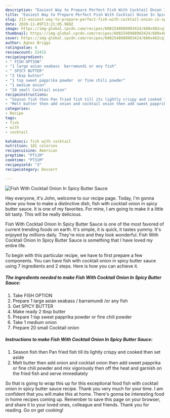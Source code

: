 ```yaml
---
description: "Easiest Way to Prepare Perfect Fish With Cocktail Onion In Spicy Butter Sauce"
title: "Easiest Way to Prepare Perfect Fish With Cocktail Onion In Spicy Butter Sauce"
slug: 213-easiest-way-to-prepare-perfect-fish-with-cocktail-onion-in-spicy-butter-sauce
date: 2020-11-09T13:21:05.960Z
image: https://img-global.cpcdn.com/recipes/6082548988903424/680x482cq70/fish-with-cocktail-onion-in-spicy-butter-sauce-recipe-main-photo.jpg
thumbnail: https://img-global.cpcdn.com/recipes/6082548988903424/680x482cq70/fish-with-cocktail-onion-in-spicy-butter-sauce-recipe-main-photo.jpg
cover: https://img-global.cpcdn.com/recipes/6082548988903424/680x482cq70/fish-with-cocktail-onion-in-spicy-butter-sauce-recipe-main-photo.jpg
author: Agnes Briggs
ratingvalue: 4
reviewcount: 22415
recipeingredient:
- " FISH OPTION"
- "1 large asian seabass  barramundi or any fish"
- " SPICY BUTTER"
- "2 tbsp butter"
- "1 tsp sweet papprika powder  or fine chili powder"
- "1 medium onion"
- "20 small Cocktail onion"
recipeinstructions:
- "Season fish then Pan fried fish till its lightly crispy and cooked then set aside"
- "Melt butter then add onion and cocktail onion then add sweet papprika or fine  chili powder  and mix vigorously then off the heat and garnish on the fried fish and serve immediately"
categories:
- Recipe
tags:
- fish
- with
- cocktail

katakunci: fish with cocktail 
nutrition: 181 calories
recipecuisine: American
preptime: "PT11M"
cooktime: "PT31M"
recipeyield: "3"
recipecategory: Dessert

---
```



![Fish With Cocktail Onion In Spicy Butter Sauce](https://img-global.cpcdn.com/recipes/6082548988903424/680x482cq70/fish-with-cocktail-onion-in-spicy-butter-sauce-recipe-main-photo.jpg)

Hey everyone, it's John, welcome to our recipe page. Today, I'm gonna show you how to make a distinctive dish, fish with cocktail onion in spicy butter sauce. It is one of my favorites. For mine, I am going to make it a little bit tasty. This will be really delicious.

Fish With Cocktail Onion In Spicy Butter Sauce is one of the most favored of current trending foods on earth. It's simple, it is quick, it tastes yummy. It's enjoyed by millions daily. They're nice and they look wonderful. Fish With Cocktail Onion In Spicy Butter Sauce is something that I have loved my entire life.




To begin with this particular recipe, we have to first prepare a few components. You can have fish with cocktail onion in spicy butter sauce using 7 ingredients and 2 steps. Here is how you can achieve it.

<!--inarticleads1-->

##### The ingredients needed to make Fish With Cocktail Onion In Spicy Butter Sauce:

1. Take  FISH OPTION
1. Prepare 1 large asian seabass / barramundi /or any fish
1. Get  SPICY BUTTER
1. Make ready 2 tbsp butter
1. Prepare 1 tsp sweet papprika powder  or fine chili powder
1. Take 1 medium onion
1. Prepare 20 small Cocktail onion




<!--inarticleads2-->

##### Instructions to make Fish With Cocktail Onion In Spicy Butter Sauce:

1. Season fish then Pan fried fish till its lightly crispy and cooked then set aside
1. Melt butter then add onion and cocktail onion then add sweet papprika or fine  chili powder  and mix vigorously then off the heat and garnish on the fried fish and serve immediately




So that is going to wrap this up for this exceptional food fish with cocktail onion in spicy butter sauce recipe. Thank you very much for your time. I am confident that you will make this at home. There's gonna be interesting food in home recipes coming up. Remember to save this page on your browser, and share it to your loved ones, colleague and friends. Thank you for reading. Go on get cooking!
